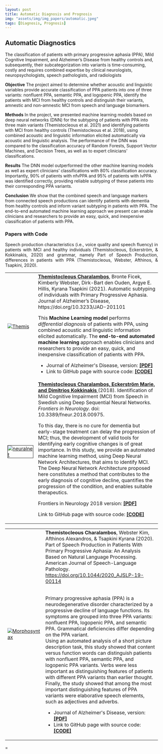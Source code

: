 ```yaml
---
layout: post
title: Automatic Diagnosis and Prognosis
img: "assets/img/img_papers/automatic.jpeg"
tags: [Diagnosis, Prognosis]
---
```


## Automatic Diagnostics

The classification of patients with primary progressive aphasia (PPA), Mild Cognitive Impairment, and Alzheimer’s Disease from healthy controls and, subsequently, their subcategorization into variants is time-consuming, costly and requires combined expertise by clinical neurologists, neuropsychologists, speech pathologists, and radiologists 

**Objective**
The project aimed to determine whether acoustic and linguistic variables provide accurate classification of PPA patients into one of three variants: nonfluent PPA, semantic PPA, and logopenic PPA, identify the patients with MCI from healthy controls and distinguish their variants, amnestic and non-amnestic MCI from speech and language biomarkers. 

**Methods**
In the project, we presented machine learning models based on deep neural networks (DNN) for the subtyping of patients with PPA into three main variants (Themistocleous et al. 2021) and identifying patients with MCI from healthy controls (Themistocleous et al. 2018), using combined acoustic and linguistic information elicited automatically via acoustic and linguistic analysis. The performance of the DNN was compared to the classification accuracy of Random Forests, Support Vector Machines, and Decision Trees, as well as to expert clinicians’ classifications. 

**Results**
The DNN model outperformed the other machine learning models as well as expert clinicians’ classifications with 80% classification accuracy. Importantly, 90% of patients with nfvPPA and 95% of patients with lvPPA was identified correctly, providing reliable subtyping of these patients into their corresponding PPA variants. 

**Conclusion** 
We show that the combined speech and language markers from connected speech productions can identify patients with dementia from healthy controls and inform variant subtyping in patients with PPA. The end-to-end automated machine learning approach we present can enable clinicians and researchers to provide an easy, quick, and inexpensive classification of patients with PPA.


<h3>Papers with Code</h3>
<table>
<tr>
<td width="20%"><a href="https://github.com/themistocleous/JAD_paper" ><img
src="{{base.url}}/assets/img/img_papers/jad.png" alt="Themis" /></a></td>
<td width="80%"><a href="https://github.com/themistocleous/JAD_paper"><strong>Themistocleous
Charalambos</strong></a>, Bronte Ficek, Kimberly Webster, Dirk-Bart den Ouden, Argye E.
Hillis, Kyrana Tsapkini (2021). Automatic subtyping of individuals with Primary Progressive Aphasia.
Journal of Alzheimer’s Disease, https://doi.org/10.3233/JAD-201101<p></p>
This <strong>Machine Learning model</strong> performs <i>differential diagnosis</i> of patients with
PPA, using combined acoustic and linguistic information elicited automatically. The
<strong>end-to-end automated machine learning</strong> approach enables clinicians and researchers
to provide an easy, quick, and inexpensive classification of patients with PPA.<p></p>
<ul>
<li>Journal of Alzheimer's Disease, version: <a
href="https://content.iospress.com/articles/journal-of-alzheimers-disease/jad201101">
<b>[PDF]</b></a></li>
<li>Link to GitHub page with source code: <a
href="https://github.com/themistocleous/JAD_paper"><b>[CODE]</b></a></li>
</ul>
</td>
</tr>
<tr>
<td><a href="https://github.com/themistocleous/nn_mci" ><img
src="{{base.url}}/assets/img/img_papers/fneuro.jpg" alt="neuralnet" border="1" align="middle"></a></td>
<td><a href="https://www.frontiersin.org/articles/10.3389/fneur.2018.00975/full"><strong>Themistocleous
Charalambos, Eckerström Marie, and Dimitrios Kokkinakis </strong></a> (2018).
Identification of Mild Cognitive Impairment (MCI) from Speech in Swedish using Deep Sequential
Neural Networks. <i> Frontiers in Neurology.</i> doi: 10.3389/fneur.2018.00975.<p></p>To this day,
there is no cure for dementia but early-stage treatment can delay the progression of MCI; thus, the
development of valid tools for identifying early cognitive changes is of great importance. In this
study, we provide an automated machine learning method, using Deep Neural Network Architectures,
that aims to identify MCI. The Deep Neural Network Architecture proposed here constitutes a method
that contributes to the early diagnosis of cognitive decline, quantifies the progression of the
condition, and enables suitable therapeutics.<p></p>
<p>Frontiers in Neurology 2018 version: <b><a
href="https://www.frontiersin.org/articles/10.3389/fneur.2018.00975/full">[PDF]</a></b>
</p>
<p>Link to GitHub page with source code: <b><a
href="https://github.com/themistocleous/nn_mci">[CODE]</a></b></p>
</td>
</tr>



<p style="text-align: justify;">Speech production characteristics (i.e., voice quality and speech fluency) in
patients with MCI and healthy individuals (Themistocleous, Eckerström, & Kokkinakis, 2020) and grammar,
namely Part of Speech Production, differences in patients with PPA (Themistocleous, Webster, Afthinos, &
Tsapkini, 2020).</p>
<table>
<tr>
<td style="border-" width="20%"><a
href="https://pubs.asha.org/doi/10.1044/2020_AJSLP-19-00114" class="zoom-effect"><img
src="{{base.url}}/assets/img/img_papers/morpho.jpg" alt="Morphosyntax" /></a></td>
<td style="border-" width="80%"><strong>Themistocleous Charalambos</strong>, Webster Kim,
Afthinos Alexandros, & Tsapkini Kyrana (2020). Part of Speech Production in Patients With Primary
Progressive Aphasia: An Analysis Based on Natural Language Processing. American Journal of
Speech-Language Pathology. <a
href="https://doi.org/10.1044/2020_AJSLP-19-00114">https://doi.org/10.1044/2020_AJSLP-19-00114</a><br><br>

Primary progressive aphasia (PPA) is a neurodegenerative disorder characterized by a progressive
decline of language functions. Its symptoms are grouped into three PPA variants: nonfluent PPA,
logopenic PPA, and semantic PPA. Grammatical deficiencies differ depending on the PPA variant.<br>
Using an automated analysis of a short picture description task, this study showed that content
versus function words can distinguish patients with nonfluent PPA, semantic PPA, and logopenic PPA
variants. Verbs were less important as distinguishing features of patients with different PPA
variants than earlier thought. Finally, the study showed that among the most important
distinguishing features of PPA variants were elaborative speech elements, such as adjectives and
adverbs.<br>
<ul>
<li>Journal of Alzheimer's Disease, version: <a
href="https://pubs.asha.org/doi/10.1044/2020_AJSLP-19-00114"> <b>[PDF]</b></a></li>
<li>Link to GitHub page with source code: <a
href="https://github.com/themistocleous/JAD_paper"><b>[CODE]</b></a></li>
</ul>
</td>
</tr>
</table>
=